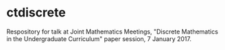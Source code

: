 # ctdiscrete
Respository for talk at Joint Mathematics Meetings, "Discrete Mathematics in the Undergraduate Curriculum" paper session, 7 January 2017.
